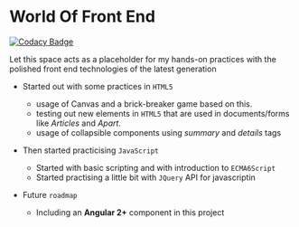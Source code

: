 # World Of Front End

[![Codacy Badge](https://api.codacy.com/project/badge/Grade/9053f084956d4d97a180bee975a1dc98)](https://app.codacy.com/app/Vignesh-Durairaj/World-Of-Front-End?utm_source=github.com&utm_medium=referral&utm_content=Vignesh-Durairaj/World-Of-Front-End&utm_campaign=Badge_Grade_Dashboard)

Let this space acts as a placeholder for my hands-on practices with the polished front end technologies of the latest generation

* Started out with some practices in `HTML5`
  * usage of Canvas and a brick-breaker game based on this.
  * testing out new elements in `HTML5` that are used in documents/forms like *Articles* and *Apart*.
  * usage of collapsible components using *summary* and *details* tags

* Then started practicising `JavaScript`
  * Started with basic scripting and with introduction to `ECMA6Script`
  * Started practising a little bit with `JQuery` API for javascriptin
  
* Future `roadmap`
  * Including an **Angular 2+** component in this project
